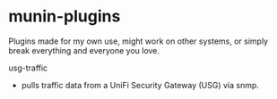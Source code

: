 # munin-plugins
Plugins made for my own use, might work on other systems, or simply break everything and everyone you love.

usg-traffic
- pulls traffic data from a UniFi Security Gateway (USG) via snmp.
